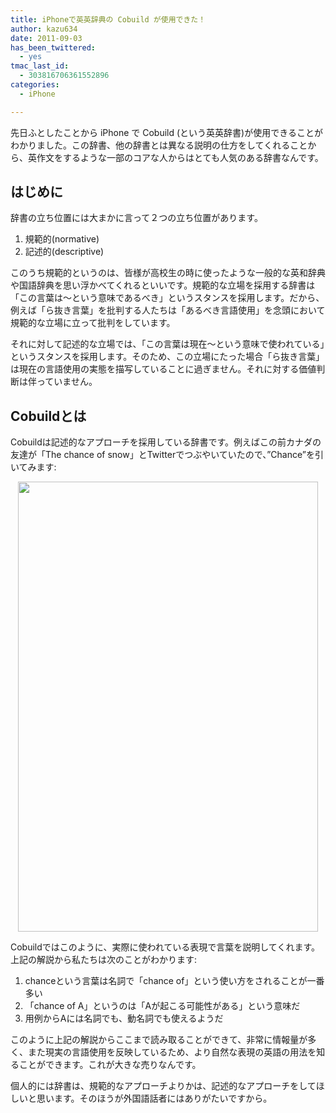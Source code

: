 ```yaml
---
title: iPhoneで英英辞典の Cobuild が使用できた！
author: kazu634
date: 2011-09-03
has_been_twittered:
  - yes
tmac_last_id:
  - 303816706361552896
categories:
  - iPhone

---
```

先日ふとしたことから iPhone で Cobuild (という英英辞書)が使用できることがわかりました。この辞書、他の辞書とは異なる説明の仕方をしてくれることから、英作文をするような一部のコアな人からはとても人気のある辞書なんです。

## はじめに

辞書の立ち位置には大まかに言って２つの立ち位置があります。

  1. 規範的(normative)
  2. 記述的(descriptive)

このうち規範的というのは、皆様が高校生の時に使ったような一般的な英和辞典や国語辞典を思い浮かべてくれるといいです。規範的な立場を採用する辞書は「この言葉は〜という意味であるべき」というスタンスを採用します。だから、例えば「ら抜き言葉」を批判する人たちは「あるべき言語使用」を念頭において規範的な立場に立って批判をしています。

それに対して記述的な立場では、「この言葉は現在〜という意味で使われている」というスタンスを採用します。そのため、この立場にたった場合「ら抜き言葉」は現在の言語使用の実態を描写していることに過ぎません。それに対する価値判断は伴っていません。

## Cobuildとは

Cobuildは記述的なアプローチを採用している辞書です。例えばこの前カナダの友達が「The chance of snow」とTwitterでつぶやいていたので、&#8221;Chance&#8221;を引いてみます:

<p style="text-align: center;">
<a href="http://blog.kazu634.com/wp-content/uploads/2011/09/20110903-093220.jpg" onclick="__gaTracker('send', 'event', 'outbound-article', 'http://blog.kazu634.com/wp-content/uploads/2011/09/20110903-093220.jpg', '');"><img class="size-full wp-image-548 aligncenter" title="20110903-093220.jpg" src="http://blog.kazu634.com/wp-content/uploads/2011/09/20110903-093220.jpg" alt="" width="480" height="720" srcset="http://blog.kazu634.com/wp-content/uploads/2011/09/20110903-093220-200x300.jpg 200w, http://blog.kazu634.com/wp-content/uploads/2011/09/20110903-093220.jpg 480w" sizes="(max-width: 480px) 100vw, 480px" /></a>
</p>

<p style="text-align: left;">
  Cobuildではこのように、実際に使われている表現で言葉を説明してくれます。上記の解説から私たちは次のことがわかります:
</p>

  1. chanceという言葉は名詞で「chance of」という使い方をされることが一番多い
  2. 「chance of A」というのは「Aが起こる可能性がある」という意味だ
  3. 用例からAには名詞でも、動名詞でも使えるようだ

このように上記の解説からここまで読み取ることができて、非常に情報量が多く、また現実の言語使用を反映しているため、より自然な表現の英語の用法を知ることができます。これが大きな売りなんです。

個人的には辞書は、規範的なアプローチよりかは、記述的なアプローチをしてほしいと思います。そのほうが外国語話者にはありがたいですから。
